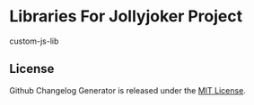 # Libraries For Jollyjoker Project
custom-js-lib

## License

Github Changelog Generator is released under the [MIT License](http://www.opensource.org/licenses/MIT).
